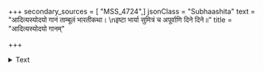 +++
secondary_sources = [ "MSS_4724",]
jsonClass = "Subhaashita"
text = "आदित्यस्योदयो गानं ताम्बूलं भारतीकथा।  \nइष्टा भार्या सुमित्रं च अपूर्वाणि दिने दिने॥"
title = "आदित्यस्योदयो गानम्"

+++

<details><summary>Text</summary>

आदित्यस्योदयो गानं ताम्बूलं भारतीकथा।  
इष्टा भार्या सुमित्रं च अपूर्वाणि दिने दिने॥
</details>
